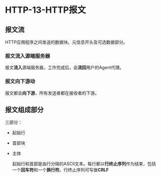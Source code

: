 # HTTP-13-HTTP报文

## 报文流

HTTP应用程序之间发送的数据块。元信息开头及可选数据部分。

### 报文流入源端服务器

报文**流入**源端服务器，工作完成后，会**流回**用户的Agent代理。

### 报文向下游动

报文都会**向下游**，所有发送者都在接收者的下游。

## 报文组成部分

三部分：

* 起始行
* 首部块
* 主体

  起始行和首部是由行分隔的ASCII文本。每行都以**行终止序列**作为结束，包括一个**回车符**和一个**换行符**。行终止序列可写做**CRLF**

